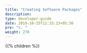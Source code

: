 ```yaml
---
title: "Creating Software Packages"
description:
type: developer-guide
date: 2019-10-25T12:33:13+05:30
pre: "c. "
weight: 270
---
```

{{% children %}}